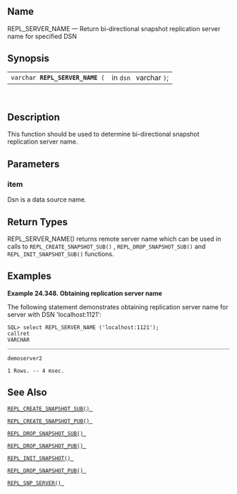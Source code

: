 <div>

<div>

</div>

<div>

## Name

REPL_SERVER_NAME — Return bi-directional snapshot replication server
name for specified DSN

</div>

<div>

## Synopsis

<div>

|                                      |                        |
|--------------------------------------|------------------------|
| `varchar `**`REPL_SERVER_NAME`**` (` | in `dsn ` varchar `)`; |

<div>

 

</div>

</div>

</div>

<div>

## Description

This function should be used to determine bi-directional snapshot
replication server name.

</div>

<div>

## Parameters

<div>

### item

Dsn is a data source name.

</div>

</div>

<div>

## Return Types

REPL_SERVER_NAME() returns remote server name which can be used in calls
to `REPL_CREATE_SNAPSHOT_SUB()` , `REPL_DROP_SNAPSHOT_SUB()` and
`REPL_INIT_SNAPSHOT_SUB()` functions.

</div>

<div>

## Examples

<div>

**Example 24.348. Obtaining replication server name**

<div>

The following statement demonstrates obtaining replication server name
for server with DSN 'localhost:1121':

``` screen
SQL> select REPL_SERVER_NAME ('localhost:1121');
callret
VARCHAR
_______________________________________________________________________________

demoserver2

1 Rows. -- 4 msec.
```

</div>

</div>

  

</div>

<div>

## See Also

<a href="fn_repl_create_snapshot_sub.html" class="link"
title="REPL_CREATE_SNAPSHOT_SUB"><code
class="function">REPL_CREATE_SNAPSHOT_SUB() </code></a>

<a href="fn_repl_create_snapshot_pub.html" class="link"
title="REPL_CREATE_SNAPSHOT_PUB"><code
class="function">REPL_CREATE_SNAPSHOT_PUB() </code></a>

<a href="fn_repl_drop_snapshot_sub.html" class="link"
title="REPL_DROP_SNAPSHOT_SUB"><code
class="function">REPL_DROP_SNAPSHOT_SUB() </code></a>

<a href="fn_repl_drop_snapshot_pub.html" class="link"
title="REPL_DROP_SNAPSHOT_PUB"><code
class="function">REPL_DROP_SNAPSHOT_PUB() </code></a>

<a href="fn_repl_init_snapshot.html" class="link"
title="REPL_INIT_SNAPSHOT"><code
class="function">REPL_INIT_SNAPSHOT() </code></a>

<a href="fn_repl_update_snapshot.html" class="link"
title="REPL_UPDATE_SNAPSHOT"><code
class="function">REPL_DROP_SNAPSHOT_PUB() </code></a>

<a href="fn_repl_snp_server.html" class="link"
title="REPL_SNP_SERVER"><code
class="function">REPL_SNP_SERVER() </code></a>

</div>

</div>
